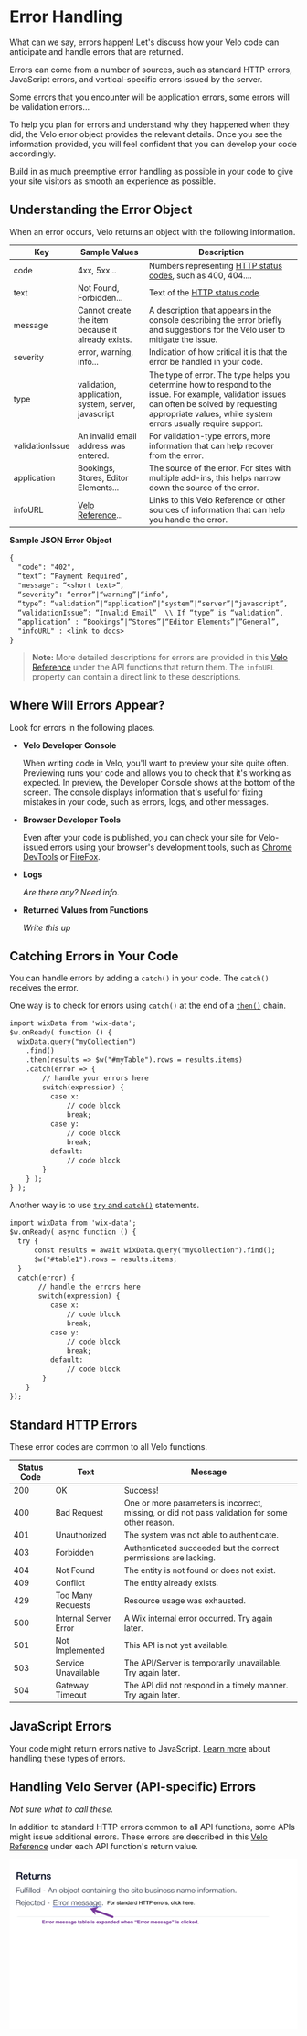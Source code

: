 # Error Handling

What can we say, errors happen! Let's discuss how your Velo code can anticipate and handle errors that are returned. 

Errors can come from a number of sources, such as standard HTTP errors, JavaScript errors, and vertical-specific errors issued by the server. 

Some errors that you encounter will be application errors, some errors will be validation errors... 

To help you plan for errors and understand why they happened when they did, the Velo error object provides the relevant details. Once you
see the information provided, you will feel confident that you can develop your code accordingly. 

Build in as much preemptive error handling as possible in your code to give your site visitors as smooth an experience as possible.

## Understanding the Error Object

When an error occurs, Velo returns an object with the following information. 

| Key | Sample Values             | Description                                       |
| ------ | -----------------------  | ---------------------------------------------- |
| code | 4xx, 5xx... | Numbers representing [HTTP status codes](https://developer.mozilla.org/en-US/docs/Web/HTTP/Status), such as 400, 404.... |
| text | Not Found, Forbidden... | Text of the [HTTP status code](https://developer.mozilla.org/en-US/docs/Web/HTTP/Status). |
| message | Cannot create the item because it already exists. | A description that appears in the console describing the error briefly and suggestions for the Velo user to mitigate the issue. |
| severity | error, warning, info...  | Indication of how critical it is that the error be handled in your code. |
| type  | validation, application, system, server, javascript  | The type of error. The type helps you determine how to respond to the issue. For example, validation issues can often be solved by requesting appropriate values, while system errors usually require support.|
| validationIssue | An invalid email address was entered.  | For validation-type errors, more information that can help recover from the error. |
| application | Bookings, Stores, Editor Elements...  | The source of the error. For sites with multiple add-ins, this helps narrow down the source of the error. |
| infoURL| [Velo Reference](https://www.wix.com/velo/reference/api-overview)...  | Links to this Velo Reference or other sources of information that can help you handle the error. |


**Sample JSON Error Object**

    {
      "code": "402",
      “text”: “Payment Required”, 
      "message": “<short text>”,
      “severity”: “error”|“warning”|“info”,
      “type”: “validation”|“application”|“system”|“server”|“javascript”,
      “validationIssue”: “Invalid Email”  \\ If “type” is “validation”,
      “application” : “Bookings”|“Stores”|“Editor Elements”|”General”,
      "infoURL" : <link to docs>
    }


> **Note:** More detailed descriptions for errors are provided in this [Velo Reference](https://www.wix.com/velo/reference/api-overview) under the API functions that return them. The `infoURL` property can contain a direct link to these descriptions.

## Where Will Errors Appear?

Look for errors in the following places.

*    **Velo Developer Console**

     When writing code in Velo, you'll want to preview your site quite often. Previewing runs your code and allows you to check that it's working as expected. In preview, the Developer Console shows at the bottom of the screen. The console displays information that's useful for fixing mistakes in your code, such as errors, logs, and other messages.

*    **Browser Developer Tools**

     Even after your code is published, you can check your site for Velo-issued errors using your browser's development tools, such as [Chrome DevTools](https://developers.google.com/web/tools/chrome-devtools/open) or [FireFox](https://developer.mozilla.org/en-US/docs/Tools). 

*    **Logs**

     *Are there any? Need info.*

*    **Returned Values from Functions**

     *Write this up*

## Catching Errors in Your Code

You can handle errors by adding a `catch()` in your code. The `catch()` receives the error.

One way is to check for errors using `catch()` at the end of a [`then()`](https://support.wix.com/en/article/velo-working-with-promises#error-handling483) chain. 

    import wixData from 'wix-data';
    $w.onReady( function () {
      wixData.query("myCollection")
        .find()
        .then(results => $w("#myTable").rows = results.items)
        .catch(error => {
            // handle your errors here
            switch(expression) {
              case x:
                  // code block
                  break;
              case y:
                  // code block
                  break;
              default:
                  // code block
            }
        } );
    } );

Another way is to use [`try` and `catch()`](https://support.wix.com/en/article/velo-working-with-promises#error-handling) statements. 

    import wixData from 'wix-data';
    $w.onReady( async function () { 
      try {
          const results = await wixData.query("myCollection").find(); 
          $w("#table1").rows = results.items;
      }
      catch(error) {
           // handle the errors here
           switch(expression) {
              case x:
                  // code block
                  break;
              case y:
                  // code block
                  break;
              default:
                  // code block
            }
        }
    });

## Standard HTTP Errors

These error codes are common to all Velo functions. 

| Status Code | Text              | Message                                       |
| ------ | -----------------------  | ---------------------------------------------- |
| 200  | OK                       | Success! |
| 400  | Bad Request              | One or more parameters is incorrect, missing, or did not pass validation for some other reason. |
| 401  | Unauthorized             | The system was not able to authenticate.|
| 403  | Forbidden                | Authenticated succeeded but the correct permissions are lacking. |
| 404  | Not Found                | The entity is not found or does not exist. |
| 409  | Conflict                 | The entity already exists. |
| 429  | Too Many Requests        | Resource usage was exhausted. |
| 500  | Internal Server Error    | A Wix internal error occurred. Try again later. |
| 501  | Not Implemented          | This API is not yet available. |
| 503  | Service Unavailable      | The API/Server is temporarily unavailable. Try again later. |
| 504  | Gateway Timeout          | The API did not respond in a timely manner. Try again later. |


## JavaScript Errors

Your code might return errors native to JavaScript. [Learn more](https://www.w3schools.com/jsref/jsref_obj_error.asp) about handling these types of errors.


## Handling Velo Server (API-specific) Errors

*Not sure what to call these.*

In addition to standard HTTP errors common to all API functions, some APIs might issue additional errors. These errors are described in this  [Velo Reference](https://www.wix.com/velo/reference/api-overview) under each API function's return value.  

![alt_text](../media/error-table.png)
